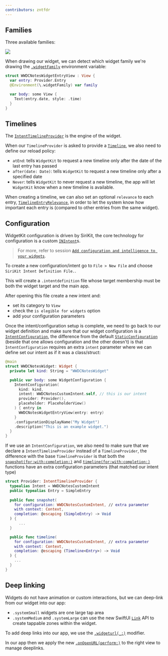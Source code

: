 ```yaml
---
contributors: zntfdr
---
```


## Families

Three available families:

![][familiesImage]

When drawing our widget, we can detect which widget family we're drawing the [`.widgetFamily`][wfDoc] environment variable:

```swift
struct WWDCNotesWidgetEntryView : View {
  var entry: Provider.Entry
  @Environment(\.widgetFamily) var family

  var body: some View {
    Text(entry.date, style: .time)
  }
}
```

## Timelines

The [`IntentTimelineProvider`][itpdoc] is the engine of the widget.

When our `TimelineProvider` is asked to provide a [`Timeline`][tl], we also need to define our reload policy:

* `atEnd`: tells `WidgetKit` to request a new timeline only after the date of the last entry has passed
* `after(date: Date)`: tells `WidgetKit` to request a new timeline only after a specified date
* `Never`: tells `WidgetKit` to never request a new timeline, the app will let `WidgetKit` know when a new timeline is available.

When creating a timeline, we can also set an optional `relevance` to each entry, [`TimelineEntryRelevance`][rel], in order to let the system know how important each entry is (compared to other entries from the same widget).

## Configuration

WidgetKit configuration is driven by SiriKit, the core technology for configuration is a custom [`INIntent`][intentsDoc]s.

> For more, refer to session [`Add configuration and intelligence to your widgets`][wwdc20-10194].

To create a new configuration/intent go to `File > New File` and choose `SiriKit Intent Definition File.`.

This will create a `.intentdefinition` file whose target membership must be both the widget target and the main app.

After opening this file create a new intent and:

- set its category to `View`
- check the `is elegible for widgets` option
- add your configuration parameters

Once the intent/configuration setup is complete, we need to go back to our widget definition and make sure that our widget configuration is a [`IntentConfiguration`][iconf], the difference from the default [`StaticConfiguration`][sconf] (beside that one allows configuration and the other doesn't) is that `IntentConfiguration` requires an extra `intent` parameter where we can define set our intent as if it was a class/struct:

```swift
@main
struct WWDCNotesWidget: Widget {
  private let kind: String = "WWDCNotesWidget"

  public var body: some WidgetConfiguration {
    IntentConfiguration(
      kind: kind, 
      intent: WWDCNotesCustomIntent.self, // this is our intent
      provider: Provider(), 
      placeholder: PlaceholderView()
    ) { entry in
      WWDCNotesWidgetEntryView(entry: entry)
    }
    .configurationDisplayName("My Widget")
    .description("This is an example widget.")
  }
}
```

If we use an `IntentConfiguration`, we also need to make sure that we declare a `IntentTimelineProvider` instead of a `TimelineProvider`, the difference with the base `TimelineProvider` is that both the [`snapshot(for:with:completion:)`][snap] and [`timeline(for:with:completion:)`][tlDoc] functions have an extra configuration parameters (that matched our intent type)

```swift
struct Provider: IntentTimelineProvider {
  typealias Intent = WWDCNotesCustomIntent
  public typealias Entry = SimpleEntry
  
  public func snapshot(
    for configuration: WWDCNotesCustomIntent, // extra parameter
    with context: Context, 
    completion: @escaping (SimpleEntry) -> Void
  ) {
      ...
  }

  public func timeline(
    for configuration: WWDCNotesCustomIntent, // extra parameter
    with context: Context, 
    completion: @escaping (Timeline<Entry>) -> Void
  ) {
    ...
  }
}
```

## Deep linking

Widgets do not have animation or custom interactions, but we can deep-link from our widget into our app:

- `.systemSmall` widgets are one large tap area
- `.systemMedium` and `.systemLarge` can use the new SwiftUI [`Link`][linkDoc] API to create tappable zones within the widget.

To add deep links into our app, we use the [`.widgeturl(_:)`][wurlDoc] modifier.

In our app then we apply the new [`.onOpenURL(perform:)`][oourlDoc] to the right view to manage deeplinks.

[wwdc20-10194]: https://www.wwdcnotes.com/notes/wwdc20/10194

[familiesImage]: ../../../images/notes/wwdc120/10035/families.png
[itpdoc]: https://developer.apple.com/documentation/widgetkit/intenttimelineprovider
[reload]: https://developer.apple.com/documentation/widgetkit/timelinereloadpolicy
[tl]: https://developer.apple.com/documentation/widgetkit/timeline
[intentsDoc]: https://developer.apple.com/documentation/sirikit/inintent
[linkDoc]: https://developer.apple.com/documentation/swiftui/link
[wfDoc]: https://developer.apple.com/documentation/swiftui/environmentvalues/widgetfamily
[rel]: https://developer.apple.com/documentation/widgetkit/timelineentryrelevance
[iconf]: https://developer.apple.com/documentation/widgetkit/intentconfiguration
[sconf]: https://developer.apple.com/documentation/widgetkit/staticconfiguration
[snap]: https://developer.apple.com/documentation/widgetkit/intenttimelineprovider/snapshot(for:with:completion:)
[tlDoc]: https://developer.apple.com/documentation/widgetkit/intenttimelineprovider/timeline(for:with:completion:)
[wurlDoc]: https://developer.apple.com/documentation/swiftui/view/widgeturl(_:)
[oourlDoc]: https://developer.apple.com/documentation/swiftui/view/onopenurl(perform:)